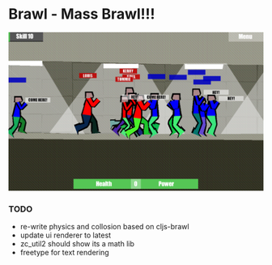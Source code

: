 # Brawl - Mass Brawl!!!

![Brawl](brawl.png)

### TODO

- re-write physics and collosion based on cljs-brawl
- update ui renderer to latest
- zc_util2 should show its a math lib
- freetype for text rendering